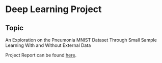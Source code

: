 # Deep Learning Project 
## Topic
An Exploration on the Pneumonia MNIST Dataset Through Small Sample
Learning With and Without External Data

Project Report can be found [here](https://github.com/chelsieng/PneumoniaMNIST-Project/blob/main/comp_499_report.pdf).
